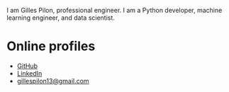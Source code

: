 I am Gilles Pilon, professional engineer. I am a Python developer, machine learning engineer, and data scientist.

# Online profiles

- [GitHub]()
- [LinkedIn]()
- <gillespilon13@gmail.com>


